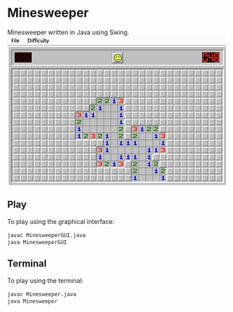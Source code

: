 # Minesweeper
Minesweeper written in Java using Swing.  
<img src="./demo.png" width="500" height="341">

## Play
To play using the graphical interface:
```
javac MinesweeperGUI.java
java MinesweeperGUI
```

## Terminal
To play using the terminal:
```
javac Minesweeper.java
java Minesweeper
```


